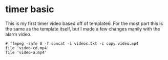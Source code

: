 # timer basic

This is my first timer video based off of template6. For the most part this is the same as the template itself, but I made a few changes manily with the alarm video.


```
# ffmpeg -safe 0 -f concat -i videos.txt -c copy video.mp4
file 'video-cd.mp4'
file 'video-a.mp4'
```

